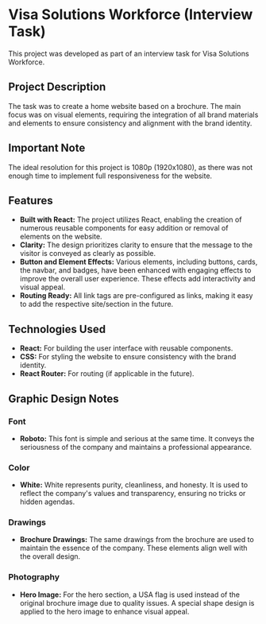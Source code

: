 # Visa Solutions Workforce (Interview Task)

This project was developed as part of an interview task for Visa Solutions Workforce.

## Project Description

The task was to create a home website based on a brochure. The main focus was on visual elements, requiring the integration of all brand materials and elements to ensure consistency and alignment with the brand identity.

## Important Note
The ideal resolution for this project is 1080p (1920x1080), as there was not enough time to implement full responsiveness for the website.

## Features

- **Built with React:** The project utilizes React, enabling the creation of numerous reusable components for easy addition or removal of elements on the website.
- **Clarity:** The design prioritizes clarity to ensure that the message to the visitor is conveyed as clearly as possible.
- **Button and Element Effects:** Various elements, including buttons, cards, the navbar, and badges, have been enhanced with engaging effects to improve the overall user experience. These effects add interactivity and visual appeal.
- **Routing Ready:** All link tags are pre-configured as links, making it easy to add the respective site/section in the future.

## Technologies Used

- **React:** For building the user interface with reusable components.
- **CSS:** For styling the website to ensure consistency with the brand identity.
- **React Router:** For routing (if applicable in the future).

## Graphic Design Notes

### Font
- **Roboto:** This font is simple and serious at the same time. It conveys the seriousness of the company and maintains a professional appearance.

### Color
- **White:** White represents purity, cleanliness, and honesty. It is used to reflect the company's values and transparency, ensuring no tricks or hidden agendas.

### Drawings
- **Brochure Drawings:** The same drawings from the brochure are used to maintain the essence of the company. These elements align well with the overall design.

### Photography
- **Hero Image:** For the hero section, a USA flag is used instead of the original brochure image due to quality issues. A special shape design is applied to the hero image to enhance visual appeal.

